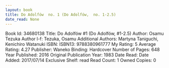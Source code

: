 ```yaml
---
layout: book
title: Do Adolfów  no. 1 (Do Adolfów,  no. 1-2.5)
date_read: None
---
```


Book Id: 34680138
Title: Do Adolfów #1 (Do Adolfów, #1-2.5)
Author: Osamu Tezuka
Author l-f: Tezuka, Osamu
Additional Authors: Martyna Taniguchi, Kenichiro Watanuki
ISBN: 
ISBN13: 9788380961777
My Rating: 5
Average Rating: 4.27
Publisher: Waneko
Binding: Hardcover
Number of Pages: 648
Year Published: 2016
Original Publication Year: 1983
Date Read: 
Date Added: 2017/07/14
Exclusive Shelf: read
Read Count: 1
Owned Copies: 0

